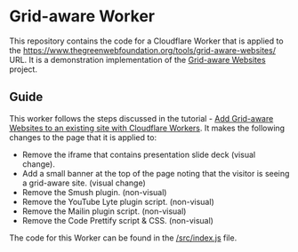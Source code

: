 # Grid-aware Worker

This repository contains the code for a Cloudflare Worker that is applied to the <https://www.thegreenwebfoundation.org/tools/grid-aware-websites/> URL. It is a demonstration implementation of the [Grid-aware Websites](https://github.com/thegreenwebfoundation/grid-aware-websites) project.

## Guide

This worker follows the steps discussed in the tutorial - [Add Grid-aware Websites to an existing site with Cloudflare Workers](https://developers.thegreenwebfoundation.org/grid-aware-websites/tutorials/grid-aware-tutorial-cloudflare-workers/). It makes the following changes to the page that it is applied to:

- Remove the iframe that contains presentation slide deck (visual change).
- Add a small banner at the top of the page noting that the visitor is seeing a grid-aware site. (visual change)
- Remove the Smush plugin. (non-visual)
- Remove the YouTube Lyte plugin script. (non-visual)
- Remove the Mailin plugin script. (non-visual)
- Remove the Code Prettify script & CSS. (non-visual)

The code for this Worker can be found in the [/src/index.js](/src/index.js) file.
